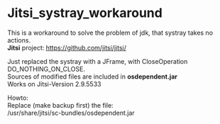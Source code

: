 # Jitsi_systray_workaround

This is a workaround to solve the problem of jdk, that systray takes no actions.  
**Jitsi** project: https://github.com/jitsi/jitsi/

Just replaced the systray with a JFrame, with CloseOperation DO_NOTHING_ON_CLOSE.  
Sources of modified files are included in **osdependent.jar**  
Works on Jitsi-Version 2.9.5533

Howto:  
Replace (make backup first) the file:  
/usr/share/jitsi/sc-bundles/osdependent.jar

